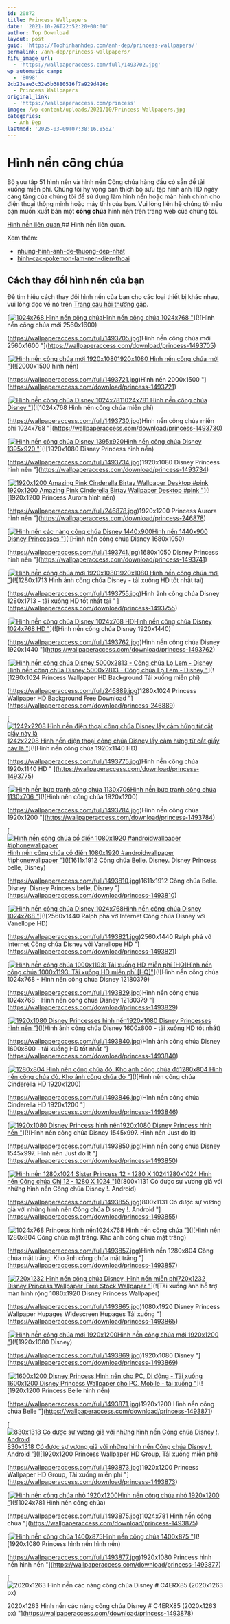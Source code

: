 ```yaml
---
id: 20872
title: Princess Wallpapers
date: '2021-10-26T22:52:20+00:00'
author: Top Download
layout: post
guid: 'https://Tophinhanhdep.com/anh-dep/princess-wallpapers/'
permalink: /anh-dep/princess-wallpapers/
fifu_image_url:
  - 'https://wallpaperaccess.com/full/1493702.jpg'
wp_automatic_camp:
  - '8098'
2cb23eae3c32e5b3880516f7a929d426:
  - Princess Wallpapers
original_link:
  - 'https://wallpaperaccess.com/princess'
image: /wp-content/uploads/2021/10/Princess-Wallpapers.jpg
categories:
  - Ảnh Đẹp
lastmod: '2025-03-09T07:38:16.856Z'
---
```

# Hình nền công chúa

Bộ sưu tập 51 hình nền và hình nền Công chúa hàng đầu có sẵn để tải xuống miễn phí. Chúng tôi hy vọng bạn thích bộ sưu tập hình ảnh HD ngày càng tăng của chúng tôi để sử dụng làm hình nền hoặc màn hình chính cho điện thoại thông minh hoặc máy tính của bạn. Vui lòng liên hệ chúng tôi nếu bạn muốn xuất bản một **công chúa** hình nền trên trang web của chúng tôi.

[Hình nền liên quan ](#related) ## Hình nền liên quan.

   
 Xem thêm:

   
- [nhung-hinh-anh-de-thuong-dep-nhat](https://tophinhanhdep.com/hinh-anh-de-thuong/nhung-hinh-anh-de-thuong-dep-nhat/)
- [hinh-cac-pokemon-lam-nen-dien-thoai](https://tophinhanhdep.com/anh-anime/hinh-cac-pokemon-lam-nen-dien-thoai/)

 ## Cách thay đổi hình nền của bạn

Để tìm hiểu cách thay đổi hình nền của bạn cho các loại thiết bị khác nhau, vui lòng đọc về nó trên [Trang câu hỏi thường gặp](https://tophinhanhdep.com/faq/).

  
[[![1024x768 Hình nền công chúa](https://wallpaperaccess.com/full/1493702.jpg)Hình nền công chúa 1024x768 "](https://wallpaperaccess.com/download/princess-1493702)](![Hình nền công chúa mới 2560x1600)

(https://wallpaperaccess.com/full/1493705.jpg)Hình nền công chúa mới 2560x1600 "](https://wallpaperaccess.com/download/princess-1493705)

[[![Hình nền công chúa mới 1920x1080](https://wallpaperaccess.com/full/1493715.jpg)1920x1080 Hình nền công chúa mới "](https://wallpaperaccess.com/download/princess-1493715)](![2000x1500 hình nền)

(https://wallpaperaccess.com/full/1493721.jpg)Hình nền 2000x1500 "](https://wallpaperaccess.com/download/princess-1493721)

[[![Hình nền công chúa Disney 1024x781](https://wallpaperaccess.com/full/1493727.jpg)1024x781 Hình nền công chúa Disney "](https://wallpaperaccess.com/download/princess-1493727)](![1024x768 Hình nền công chúa miễn phí)

(https://wallpaperaccess.com/full/1493730.jpg)Hình nền công chúa miễn phí 1024x768 "](https://wallpaperaccess.com/download/princess-1493730)

[[![Hình nền công chúa Disney 1395x920](https://wallpaperaccess.com/full/1478472.jpg)Hình nền công chúa Disney 1395x920 "](https://wallpaperaccess.com/download/princess-1478472)](![1920x1080 Disney Princess hình nền)

(https://wallpaperaccess.com/full/1493734.jpg)1920x1080 Disney Princess hình nền "](https://wallpaperaccess.com/download/princess-1493734)

[[![1920x1200 Amazing Pink Cinderella Birtay Wallpaper Desktop #pink](https://wallpaperaccess.com/full/1493739.jpg)1920x1200 Amazing Pink Cinderella Birtay Wallpaper Desktop #pink "](https://wallpaperaccess.com/download/princess-1493739)](![1920x1200 Princess Aurora hình nền)

(https://wallpaperaccess.com/full/246878.jpg)1920x1200 Princess Aurora hình nền "](https://wallpaperaccess.com/download/princess-246878)

[[![Hình nền các nàng công chúa Disney 1440x900](https://wallpaperaccess.com/full/1215042.jpg)Hình nền 1440x900 Disney Princesses "](https://wallpaperaccess.com/download/princess-1215042)](![Hình nền công chúa Disney 1680x1050)

(https://wallpaperaccess.com/full/1493741.jpg)1680x1050 Disney Princess hình nền "](https://wallpaperaccess.com/download/princess-1493741)

[[![Hình nền công chúa mới 1920x1080](https://wallpaperaccess.com/full/1493749.jpg)1920x1080 Hình nền công chúa mới "](https://wallpaperaccess.com/download/princess-1493749)](![1280x1713 Hình ảnh công chúa Disney - tải xuống HD tốt nhất tại)

(https://wallpaperaccess.com/full/1493755.jpg)Hình ảnh công chúa Disney 1280x1713 - tải xuống HD tốt nhất tại " ](https://wallpaperaccess.com/download/princess-1493755)

[[![Hình nền công chúa Disney 1024x768 HD](https://wallpaperaccess.com/full/1493761.jpg)Hình nền công chúa Disney 1024x768 HD "](https://wallpaperaccess.com/download/princess-1493761)](![Hình nền công chúa Disney 1920x1440)

(https://wallpaperaccess.com/full/1493762.jpg)Hình nền công chúa Disney 1920x1440 "](https://wallpaperaccess.com/download/princess-1493762)

[[![Hình nền công chúa Disney 5000x2813 - Công chúa Lọ Lem - Disney](https://wallpaperaccess.com/full/1493764.jpg)Hình nền công chúa Disney 5000x2813 - Công chúa Lọ Lem - Disney "](https://wallpaperaccess.com/download/princess-1493764)](![1280x1024 Princess Wallpaper HD Background Tải xuống miễn phí)

(https://wallpaperaccess.com/full/246889.jpg)1280x1024 Princess Wallpaper HD Background Free Download "](https://wallpaperaccess.com/download/princess-246889)

[[![1242x2208 Hình nền điện thoại công chúa Disney lấy cảm hứng từ cắt giấy này là](https://wallpaperaccess.com/full/1214962.jpg)1242x2208 Hình nền điện thoại công chúa Disney lấy cảm hứng từ cắt giấy này là "](https://wallpaperaccess.com/download/princess-1214962)](![Hình nền công chúa 1920x1140 HD)

(https://wallpaperaccess.com/full/1493775.jpg)Hình nền công chúa 1920x1140 HD " ](https://wallpaperaccess.com/download/princess-1493775)

[[![Hình nền bức tranh công chúa 1130x706](https://wallpaperaccess.com/full/1381139.jpg)Hình nền bức tranh công chúa 1130x706 "](https://wallpaperaccess.com/download/princess-1381139)](![Hình nền công chúa 1920x1200)

(https://wallpaperaccess.com/full/1493784.jpg)Hình nền công chúa 1920x1200 "](https://wallpaperaccess.com/download/princess-1493784)

[[![Hình nền công chúa cổ điển 1080x1920 #androidwallpaper #iphonewallpaper](https://wallpaperaccess.com/full/192873.jpg)Hình nền công chúa cổ điển 1080x1920 #androidwallpaper #iphonewallpaper "](https://wallpaperaccess.com/download/princess-192873)](![1611x1912 Công chúa Belle.  Disney.  Disney Princess belle, Disney)

(https://wallpaperaccess.com/full/1493810.jpg)1611x1912 Công chúa Belle. Disney. Disney Princess belle, Disney "](https://wallpaperaccess.com/download/princess-1493810)

[[![Hình nền công chúa Disney 1024x768](https://wallpaperaccess.com/full/1493817.jpg)Hình nền công chúa Disney 1024x768 "](https://wallpaperaccess.com/download/princess-1493817)](![2560x1440 Ralph phá vỡ Internet Công chúa Disney với Vanellope HD)

(https://wallpaperaccess.com/full/1493821.jpg)2560x1440 Ralph phá vỡ Internet Công chúa Disney với Vanellope HD "](https://wallpaperaccess.com/download/princess-1493821)

[[![Hình nền công chúa 1000x1193: Tải xuống HD miễn phí [HQ]](https://wallpaperaccess.com/full/1316396.jpg)Hình nền công chúa 1000x1193: Tải xuống HD miễn phí \[HQ\]"](https://wallpaperaccess.com/download/princess-1316396)](![Hình nền công chúa 1024x768 - Hình nền công chúa Disney 12180379)

(https://wallpaperaccess.com/full/1493829.jpg)Hình nền công chúa 1024x768 - Hình nền công chúa Disney 12180379 "](https://wallpaperaccess.com/download/princess-1493829)

[[![1920x1080 Disney Princesses hình nền](https://wallpaperaccess.com/full/1493831.jpg)1920x1080 Disney Princesses hình nền "](https://wallpaperaccess.com/download/princess-1493831)](![Hình ảnh công chúa Disney 1600x800 - tải xuống HD tốt nhất)

(https://wallpaperaccess.com/full/1493840.jpg)Hình ảnh công chúa Disney 1600x800 - tải xuống HD tốt nhất "](https://wallpaperaccess.com/download/princess-1493840)

[[![1280x804 Hình nền công chúa đỏ.  Kho ảnh công chúa đỏ](https://wallpaperaccess.com/full/1493842.jpg)1280x804 Hình nền công chúa đỏ. Kho ảnh công chúa đỏ "](https://wallpaperaccess.com/download/princess-1493842)](![Hình nền công chúa Cinderella HD 1920x1200)

(https://wallpaperaccess.com/full/1493846.jpg)Hình nền công chúa Cinderella HD 1920x1200 "](https://wallpaperaccess.com/download/princess-1493846)

[[![1920x1080 Disney Princess hình nền](https://wallpaperaccess.com/full/255353.jpg)1920x1080 Disney Princess hình nền "](https://wallpaperaccess.com/download/princess-255353)](![Hình nền công chúa Disney 1545x997.  Hình nền Just do It)

(https://wallpaperaccess.com/full/1493850.jpg)Hình nền công chúa Disney 1545x997. Hình nền Just do It "](https://wallpaperaccess.com/download/princess-1493850)

[[![Hình nền 1280x1024 Sister Princess 12 - 1280 X 1024](https://wallpaperaccess.com/full/1493853.jpg)1280x1024 Hình nền Công chúa Chị 12 - 1280 X 1024 "](https://wallpaperaccess.com/download/princess-1493853)](![800x1131 Có được sự vương giả với những hình nền Công chúa Disney !.  Android)

(https://wallpaperaccess.com/full/1493855.jpg)800x1131 Có được sự vương giả với những hình nền Công chúa Disney !. Android "](https://wallpaperaccess.com/download/princess-1493855)

[[![1024x768 Princess hình nền](https://wallpaperaccess.com/full/1493856.jpg)1024x768 Hình nền công chúa "](https://wallpaperaccess.com/download/princess-1493856)](![Hình nền 1280x804 Công chúa mặt trăng.  Kho ảnh công chúa mặt trăng)

(https://wallpaperaccess.com/full/1493857.jpg)Hình nền 1280x804 Công chúa mặt trăng. Kho ảnh công chúa mặt trăng "](https://wallpaperaccess.com/download/princess-1493857)

[[![720x1232 Hình nền công chúa Disney, Hình nền miễn phí](https://wallpaperaccess.com/full/1493860.png)720x1232 Disney Princess Wallpaper, Free Stock Wallpaper "](https://wallpaperaccess.com/download/princess-1493860)](![Tải xuống ảnh hỗ trợ màn hình rộng 1080x1920 Disney Princess Wallpaper)

(https://wallpaperaccess.com/full/1493865.jpg)1080x1920 Disney Princess Wallpaper Hupages Widescreen Hupages Tải xuống "](https://wallpaperaccess.com/download/princess-1493865)

[[![Hình nền công chúa mới 1920x1200](https://wallpaperaccess.com/full/1493867.jpg)Hình nền công chúa mới 1920x1200 "](https://wallpaperaccess.com/download/princess-1493867)](![1920x1080 Disney)

(https://wallpaperaccess.com/full/1493869.jpg)1920x1080 Disney "](https://wallpaperaccess.com/download/princess-1493869)

[[![1600x1200 Disney Princess Hình nền cho PC, Di động - Tải xuống](https://wallpaperaccess.com/full/1493870.jpg)1600x1200 Disney Princess Wallpaper cho PC, Mobile - tải xuống "](https://wallpaperaccess.com/download/princess-1493870)](![1920x1200 Princess Belle hình nền)

(https://wallpaperaccess.com/full/1493871.jpg)1920x1200 Hình nền công chúa Belle "](https://wallpaperaccess.com/download/princess-1493871)

[[![830x1318 Có được sự vương giả với những hình nền Công chúa Disney !.  Android](https://wallpaperaccess.com/full/1493872.jpg)830x1318 Có được sự vương giả với những hình nền Công chúa Disney !. Android "](https://wallpaperaccess.com/download/princess-1493872)](![1920x1200 Princess Wallpaper HD Group, Tải xuống miễn phí)

(https://wallpaperaccess.com/full/1493873.jpg)1920x1200 Princess Wallpaper HD Group, Tải xuống miễn phí "](https://wallpaperaccess.com/download/princess-1493873)

[[![Hình nền công chúa nhỏ 1920x1200](https://wallpaperaccess.com/full/1493874.jpg)Hình nền công chúa nhỏ 1920x1200 "](https://wallpaperaccess.com/download/princess-1493874)](![1024x781 Hình nền công chúa)

(https://wallpaperaccess.com/full/1493875.jpg)1024x781 Hình nền công chúa "](https://wallpaperaccess.com/download/princess-1493875)

[[![Hình nền công chúa 1400x875](https://wallpaperaccess.com/full/1493876.jpg)Hình nền công chúa 1400x875 "](https://wallpaperaccess.com/download/princess-1493876)](![1920x1080 Princess hình nền hình nền)

(https://wallpaperaccess.com/full/1493877.jpg)1920x1080 Princess hình nền hình nền "](https://wallpaperaccess.com/download/princess-1493877)

[![2020x1263 Hình nền các nàng công chúa Disney # C4ERX85 (2020x1263 px)](https://wallpaperaccess.com/full/1493878.jpg)

2020x1263 Hình nền các nàng công chúa Disney # C4ERX85 (2020x1263 px) "](https://wallpaperaccess.com/download/princess-1493878)
